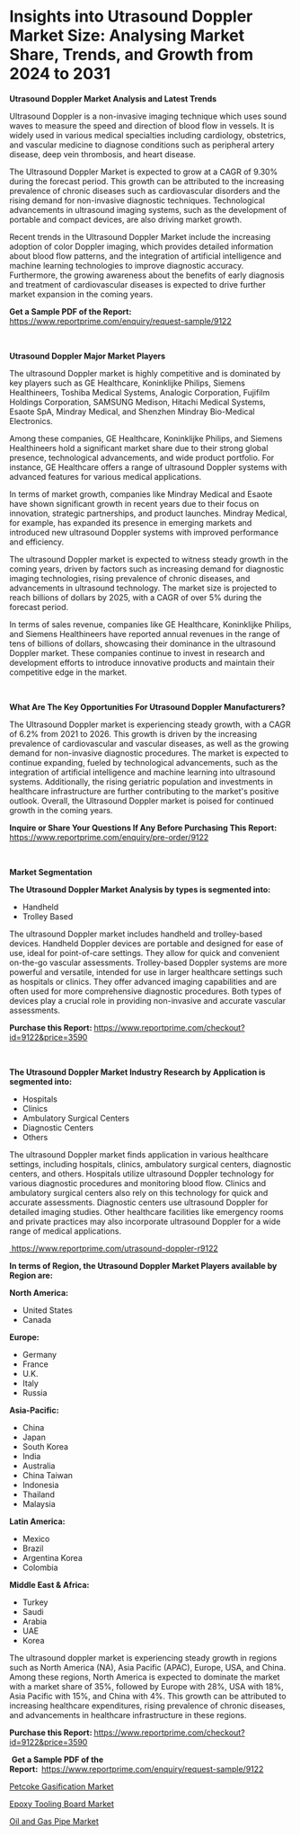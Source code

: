 <p><h1>Insights into Utrasound Doppler Market Size: Analysing Market Share, Trends, and Growth from 2024 to 2031</h1></p><p><strong>Utrasound Doppler Market Analysis and Latest Trends</strong></p>
<p><p>Ultrasound Doppler is a non-invasive imaging technique which uses sound waves to measure the speed and direction of blood flow in vessels. It is widely used in various medical specialties including cardiology, obstetrics, and vascular medicine to diagnose conditions such as peripheral artery disease, deep vein thrombosis, and heart disease.</p><p>The Ultrasound Doppler Market is expected to grow at a CAGR of 9.30% during the forecast period. This growth can be attributed to the increasing prevalence of chronic diseases such as cardiovascular disorders and the rising demand for non-invasive diagnostic techniques. Technological advancements in ultrasound imaging systems, such as the development of portable and compact devices, are also driving market growth.</p><p>Recent trends in the Ultrasound Doppler Market include the increasing adoption of color Doppler imaging, which provides detailed information about blood flow patterns, and the integration of artificial intelligence and machine learning technologies to improve diagnostic accuracy. Furthermore, the growing awareness about the benefits of early diagnosis and treatment of cardiovascular diseases is expected to drive further market expansion in the coming years.</p></p>
<p><strong>Get a Sample PDF of the Report:&nbsp;</strong> <a href="https://www.reportprime.com/enquiry/request-sample/9122">https://www.reportprime.com/enquiry/request-sample/9122</a></p>
<p>&nbsp;</p>
<p><strong>Utrasound Doppler Major Market Players</strong></p>
<p><p>The ultrasound Doppler market is highly competitive and is dominated by key players such as GE Healthcare, Koninklijke Philips, Siemens Healthineers, Toshiba Medical Systems, Analogic Corporation, Fujifilm Holdings Corporation, SAMSUNG Medison, Hitachi Medical Systems, Esaote SpA, Mindray Medical, and Shenzhen Mindray Bio-Medical Electronics.</p><p>Among these companies, GE Healthcare, Koninklijke Philips, and Siemens Healthineers hold a significant market share due to their strong global presence, technological advancements, and wide product portfolio. For instance, GE Healthcare offers a range of ultrasound Doppler systems with advanced features for various medical applications.</p><p>In terms of market growth, companies like Mindray Medical and Esaote have shown significant growth in recent years due to their focus on innovation, strategic partnerships, and product launches. Mindray Medical, for example, has expanded its presence in emerging markets and introduced new ultrasound Doppler systems with improved performance and efficiency.</p><p>The ultrasound Doppler market is expected to witness steady growth in the coming years, driven by factors such as increasing demand for diagnostic imaging technologies, rising prevalence of chronic diseases, and advancements in ultrasound technology. The market size is projected to reach billions of dollars by 2025, with a CAGR of over 5% during the forecast period.</p><p>In terms of sales revenue, companies like GE Healthcare, Koninklijke Philips, and Siemens Healthineers have reported annual revenues in the range of tens of billions of dollars, showcasing their dominance in the ultrasound Doppler market. These companies continue to invest in research and development efforts to introduce innovative products and maintain their competitive edge in the market.</p></p>
<p>&nbsp;</p>
<p><strong>What Are The Key Opportunities For Utrasound Doppler Manufacturers?</strong></p>
<p><p>The Ultrasound Doppler market is experiencing steady growth, with a CAGR of 6.2% from 2021 to 2026. This growth is driven by the increasing prevalence of cardiovascular and vascular diseases, as well as the growing demand for non-invasive diagnostic procedures. The market is expected to continue expanding, fueled by technological advancements, such as the integration of artificial intelligence and machine learning into ultrasound systems. Additionally, the rising geriatric population and investments in healthcare infrastructure are further contributing to the market's positive outlook. Overall, the Ultrasound Doppler market is poised for continued growth in the coming years.</p></p>
<p><strong>Inquire or Share Your Questions If Any Before Purchasing This Report:</strong> <a href="https://www.reportprime.com/enquiry/pre-order/9122">https://www.reportprime.com/enquiry/pre-order/9122</a></p>
<p>&nbsp;</p>
<p><strong>Market Segmentation</strong></p>
<p><strong>The Utrasound Doppler Market Analysis by types is segmented into:</strong></p>
<p><ul><li>Handheld</li><li>Trolley Based</li></ul></p>
<p><p>The ultrasound Doppler market includes handheld and trolley-based devices. Handheld Doppler devices are portable and designed for ease of use, ideal for point-of-care settings. They allow for quick and convenient on-the-go vascular assessments. Trolley-based Doppler systems are more powerful and versatile, intended for use in larger healthcare settings such as hospitals or clinics. They offer advanced imaging capabilities and are often used for more comprehensive diagnostic procedures. Both types of devices play a crucial role in providing non-invasive and accurate vascular assessments.</p></p>
<p><strong>Purchase this Report:&nbsp;</strong><a href="https://www.reportprime.com/checkout?id=9122&price=3590">https://www.reportprime.com/checkout?id=9122&price=3590</a></p>
<p>&nbsp;</p>
<p><strong>The Utrasound Doppler Market Industry Research by Application is segmented into:</strong></p>
<p><ul><li>Hospitals</li><li>Clinics</li><li>Ambulatory Surgical Centers</li><li>Diagnostic Centers</li><li>Others</li></ul></p>
<p><p>The ultrasound Doppler market finds application in various healthcare settings, including hospitals, clinics, ambulatory surgical centers, diagnostic centers, and others. Hospitals utilize ultrasound Doppler technology for various diagnostic procedures and monitoring blood flow. Clinics and ambulatory surgical centers also rely on this technology for quick and accurate assessments. Diagnostic centers use ultrasound Doppler for detailed imaging studies. Other healthcare facilities like emergency rooms and private practices may also incorporate ultrasound Doppler for a wide range of medical applications.</p></p>
<p><a href="https://www.reportprime.com/utrasound-doppler-r9122">&nbsp;https://www.reportprime.com/utrasound-doppler-r9122</a></p>
<p><strong>In terms of Region, the Utrasound Doppler Market Players available by Region are:</strong></p>
<p>
    <p> <strong> North America: </strong>
        <ul>
            <li>United States</li>
            <li>Canada</li>
        </ul>
        </p> 
    <p> <strong> Europe: </strong>
        <ul>
            <li>Germany</li>
            <li>France</li>
            <li>U.K.</li>
            <li>Italy</li>
            <li>Russia</li>
        </ul>
        </p> 
    <p> <strong> Asia-Pacific: </strong>
        <ul>
            <li>China</li>
            <li>Japan</li>
            <li>South Korea</li>
            <li>India</li>
            <li>Australia</li>
            <li>China Taiwan</li>
            <li>Indonesia</li>
            <li>Thailand</li>
            <li>Malaysia</li>
        </ul>
        </p> 
    <p> <strong> Latin America: </strong>
        <ul>
            <li>Mexico</li>
            <li>Brazil</li>
            <li>Argentina Korea</li>
            <li>Colombia</li>
        </ul>
        </p> 
    <p> <strong> Middle East & Africa: </strong>
        <ul>
            <li>Turkey</li>
            <li>Saudi</li>
            <li>Arabia</li>
            <li>UAE</li>
            <li>Korea</li>
        </ul>
    </p>
    </p>
<p><p>The ultrasound doppler market is experiencing steady growth in regions such as North America (NA), Asia Pacific (APAC), Europe, USA, and China. Among these regions, North America is expected to dominate the market with a market share of 35%, followed by Europe with 28%, USA with 18%, Asia Pacific with 15%, and China with 4%. This growth can be attributed to increasing healthcare expenditures, rising prevalence of chronic diseases, and advancements in healthcare infrastructure in these regions.</p></p>
<p><strong>Purchase this Report: </strong><a href="https://www.reportprime.com/checkout?id=9122&price=3590">https://www.reportprime.com/checkout?id=9122&price=3590</a></p>
<p>&nbsp;<strong>Get a Sample PDF of the Report:&nbsp;&nbsp;</strong><a href="https://www.reportprime.com/enquiry/request-sample/9122">https://www.reportprime.com/enquiry/request-sample/9122</a></p>
<p><strong></strong></p>
<p><p><a href="https://www.linkedin.com/pulse/global-petcoke-gasification-market-size-trends-insights-oocee?trackingId=kYivtqLCILyWjZnj82MG7Q%3D%3D">Petcoke Gasification Market</a></p><p><a href="https://www.linkedin.com/pulse/epoxy-tooling-board-market-size-share-global-analysis-report-siune?trackingId=KHzBCjf7DnR%2BQZ5H04Sonw%3D%3D">Epoxy Tooling Board Market</a></p><p><a href="https://www.linkedin.com/pulse/oil-gas-pipe-market-research-report-key-successful-business-7ymne?trackingId=5EkUFT7njxRpuUzoQkkVtA%3D%3D">Oil and Gas Pipe Market</a></p></p>